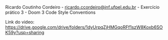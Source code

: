 Ricardo Coutinho Cordeiro - ricardo.ccordeiro@inf.ufpel.edu.br - Exercício prático 3 - Doom 3 Code Style Conventions

Link do video: https://drive.google.com/drive/folders/1dyUrpqZjHMGqoRFf1szW8Koxb6SOK59y?usp=sharing
